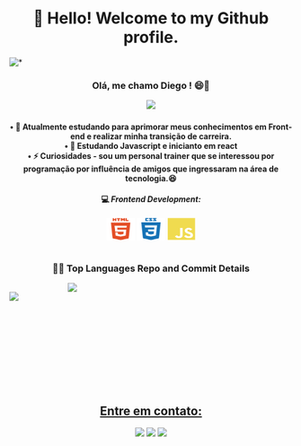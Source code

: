 <h1 align=center><b>👋 Hello! Welcome to my Github profile.</b></h1>
<img src="https://www.alura.com.br/artigos/assets/como-criar-um-readme-para-seu-perfil-github/imagem15.gif" alt="*">
<h3 align="center" >Olá, me chamo Diego ! 😄🔻</h3>
<div align =center>
<img src="https://github.com/TheDudeThatCode/TheDudeThatCode/blob/master/Assets/Developer.gif?raw=true" width="100" 
</div>

<h4>
 <p align="center">
     &bull; 🔭 Atualmente estudando para aprimorar meus conhecimentos em Front-end e realizar minha transição de carreira.</br>
     &bull; 🌱 Estudando Javascript e inicianto em react</br>
     &bull; ⚡ Curiosidades - sou um personal trainer que se interessou por programação por influência de amigos que ingressaram na área de tecnologia.😆</br></p>
</h4>
 
 <h4 align="center">
  <b> 💻 <i>Frontend Development:</i></b>
</h4>
<div style="display: inline_block" align="center">
  <img align="center" alt="HTML5" height="40" width="50" src="https://github.com/devicons/devicon/blob/master/icons/html5/html5-plain-wordmark.svg"> 
  <img align="center" alt="CSS3" height="40" width="50" src="https://github.com/devicons/devicon/blob/master/icons/css3/css3-plain-wordmark.svg">  
  <img align="center" alt="JavaScript" height="40" width="50" src="https://github.com/devicons/devicon/blob/master/icons/javascript/javascript-plain.svg">
  </br>
</div> 
</br>
<h3 align="center">
  <b>👨‍💻 Top Languages Repo and Commit Details</b>
</h3>
<p align=center>
  <div align=center>
  <a href="https://github.com/DgSantanaBr">
      <img align="right" width=400 src="https://github-readme-stats.vercel.app/api?username=DgSantanaBr&bg_color=050F2C&title_color=0195DD&theme=chartreuse-dark&hide_border=true"/>
    </a>
    <a href="https://github.com/DgSantanaBr/github-readme-stats" title="Go to Source">
       <img align="left" width=400 src="https://github-readme-stats.vercel.app/api/top-langs/?username=DgSantanaBr&layout=compact&bg_color=050F2C&title_color=0195DD&theme=chartreuse-dark&hide_border=true"/>
       <br><br><br><br><br><br><br><br><br><br>

  </div>
</p>

 <h2>Entre em contato:</h2>

<div>

<a href="https://instagram.com/diiegosg/" target="_blank"><img src="https://img.shields.io/badge/-Instagram-%23E4405F?style=for-the-badge&logo=instagram&logoColor=white" target="_blank"></a>
<a href = "mailto:diiiego.santana2@gmail.com.br"><img src="https://img.shields.io/badge/Gmail-D14836?style=for-the-badge&logo=gmail&logoColor=white" target="_blank"></a>
<a href="https://www.linkedin.com/in/diego-santana-381306172/" target="_blank"><img src="https://img.shields.io/badge/-LinkedIn-%230077B5?style=for-the-badge&logo=linkedin&logoColor=white" target="_blank"></a>   
</div>
<!---
DgSantanaBr/DgSantanaBr is a ✨ special ✨ repository because its `README.md` (this file) appears on your GitHub profile.
You can click the Preview link to take a look at your changes.
--->
